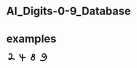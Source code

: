# AI_Digits-0-9_Database

# examples
<img src="2.png"/>
<img src="4.png"/>
<img src="8.png"/>
<img src="9.png"/>
